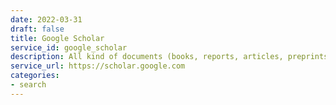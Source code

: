 ```yaml
---
date: 2022-03-31
draft: false
title: Google Scholar
service_id: google_scholar
description: All kind of documents (books, reports, articles, preprints)
service_url: https://scholar.google.com
categories:
- search
---
```



